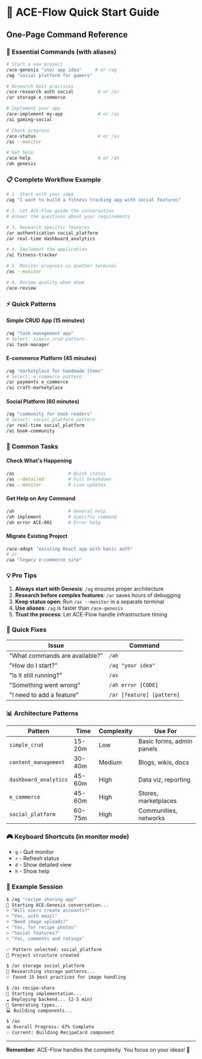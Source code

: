 # 🚀 ACE-Flow Quick Start Guide

## One-Page Command Reference

### 🎯 Essential Commands (with aliases)

```bash
# Start a new project
/ace-genesis "your app idea"     # or /ag
/ag "social platform for gamers"

# Research best practices  
/ace-research auth social         # or /ar
/ar storage e_commerce

# Implement your app
/ace-implement my-app             # or /ai
/ai gaming-social

# Check progress
/ace-status                       # or /as
/as --monitor

# Get help
/ace-help                         # or /ah
/ah genesis
```

### 📋 Complete Workflow Example

```bash
# 1. Start with your idea
/ag "I want to build a fitness tracking app with social features"

# 2. Let ACE-Flow guide the conversation
# Answer the questions about your requirements

# 3. Research specific features
/ar authentication social_platform
/ar real-time dashboard_analytics

# 4. Implement the application
/ai fitness-tracker

# 5. Monitor progress in another terminal
/as --monitor

# 6. Review quality when done
/ace-review
```

### ⚡ Quick Patterns

#### Simple CRUD App (15 minutes)
```bash
/ag "task management app"
# Select: simple_crud pattern
/ai task-manager
```

#### E-commerce Platform (45 minutes)
```bash
/ag "marketplace for handmade items"
# Select: e_commerce pattern
/ar payments e_commerce
/ai craft-marketplace
```

#### Social Platform (60 minutes)
```bash
/ag "community for book readers"
# Select: social_platform pattern
/ar real-time social_platform
/ai book-community
```

### 🔧 Common Tasks

#### Check What's Happening
```bash
/as                    # Quick status
/as --detailed         # Full breakdown
/as --monitor          # Live updates
```

#### Get Help on Any Command
```bash
/ah                    # General help
/ah implement          # Specific command
/ah error ACE-001      # Error help
```

#### Migrate Existing Project
```bash
/ace-adopt "existing React app with basic auth"
# or
/aa "legacy e-commerce site"
```

### 💡 Pro Tips

1. **Always start with Genesis**: `/ag` ensures proper architecture
2. **Research before complex features**: `/ar` saves hours of debugging
3. **Keep status open**: Run `/as --monitor` in a separate terminal
4. **Use aliases**: `/ag` is faster than `/ace-genesis`
5. **Trust the process**: Let ACE-Flow handle infrastructure timing

### 🚨 Quick Fixes

| Issue | Command |
|-------|---------|
| "What commands are available?" | `/ah` |
| "How do I start?" | `/ag "your idea"` |
| "Is it still running?" | `/as` |
| "Something went wrong" | `/ah error [CODE]` |
| "I need to add a feature" | `/ar [feature] [pattern]` |

### 📊 Architecture Patterns

| Pattern | Time | Complexity | Use For |
|---------|------|------------|---------|
| `simple_crud` | 15-20m | Low | Basic forms, admin panels |
| `content_management` | 30-40m | Medium | Blogs, wikis, docs |
| `dashboard_analytics` | 45-60m | High | Data viz, reporting |
| `e_commerce` | 45-60m | High | Stores, marketplaces |
| `social_platform` | 60-75m | High | Communities, networks |

### 🎮 Keyboard Shortcuts (in monitor mode)

- `q` - Quit monitor
- `r` - Refresh status
- `d` - Show detailed view
- `h` - Show help

### 📝 Example Session

```bash
$ /ag "recipe sharing app"
🧠 Starting ACE-Genesis conversation...
> "Will users create accounts?" 
< "Yes, with email"
> "Need image uploads?"
< "Yes, for recipe photos"
> "Social features?"
< "Yes, comments and ratings"

✅ Pattern selected: social_platform
📁 Project structure created

$ /ar storage social_platform
🔬 Researching storage patterns...
✅ Found 15 best practices for image handling

$ /ai recipe-share
🚀 Starting implementation...
☁️ Deploying backend... (2-5 min)
📝 Generating types...
💻 Building components...

$ /as
📊 Overall Progress: 67% Complete
💡 Current: Building RecipeCard component
```

---

**Remember**: ACE-Flow handles the complexity. You focus on your ideas! 🎯